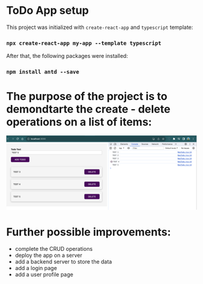 # ToDo App setup

This project was initialized with `create-react-app` and `typescript` template:

### `npx create-react-app my-app --template typescript`

After that, the following packages were installed:

### `npm install antd --save`

# The purpose of the project is to demondtarte the create - delete operations on a list of items:

![Image](/imgs/create-delete.png)

# Further possible improvements:

- complete the CRUD operations
- deploy the app on a server
- add a backend server to store the data
- add a login page
- add a user profile page
